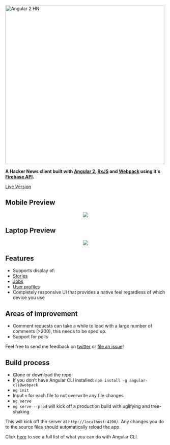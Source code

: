 <img alt="Angular 2 HN" title="Angular 2 HN" src="http://i.imgur.com/92Lll7T.png" width="500">

**A Hacker News client built with [Angular 2](https://angular.io/), [RxJS](http://reactivex.io/) and [Webpack](https://webpack.github.io/) using it's [Firebase API](https://github.com/HackerNews/API).**

[Live Version](https://angular2-hn.firebaseapp.com)

## Mobile Preview

<p align="center">
  <img src = "http://i.imgur.com/46BnTDt.gif">
</p>

## Laptop Preview

<p align="center">
  <img src = "http://i.imgur.com/UROMS9j.gif">
</p>

## Features

 + Supports display of:
  + [Stories](https://angular2-hn.firebaseapp.com/item/12398451)
  + [Jobs](https://angular2-hn.firebaseapp.com/item/12366966)
  + [User profiles](https://angular2-hn.firebaseapp.com/user/dhouston)
 + Completely responsive UI that provides a native feel regardless of which device you use

## Areas of improvement

 - Comment requests can take a while to load with a large number of comments (>200), this needs to be sped up.
 - Support for polls

Feel free to send me feedback on [twitter](https://twitter.com/hdjirdeh) or [file an issue](https://github.com/hdjirdeh/angular2-hn/issues/new)!

## Build process

 - Clone or download the repo
 - If you don't have Angular CLI installed: `npm install -g angular-cli@webpack`
 - `ng init`
 - Input `n` for each file to not overwrite any file changes
 - `ng serve`
 - `ng serve --prod` will kick off a production build with uglifying and tree-shaking

This will kick off the server at `http://localhost:4200/`. Any changes you do to the source files should automatically reload the app.

Click [here](https://cli.angular.io/) to see a full list of what you can do with Angular CLI.
